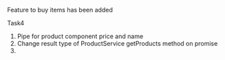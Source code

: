 Feature to buy items has been added

Task4
1. Pipe for product component price and name
2. Change result type of ProductService getProducts method on promise
3.